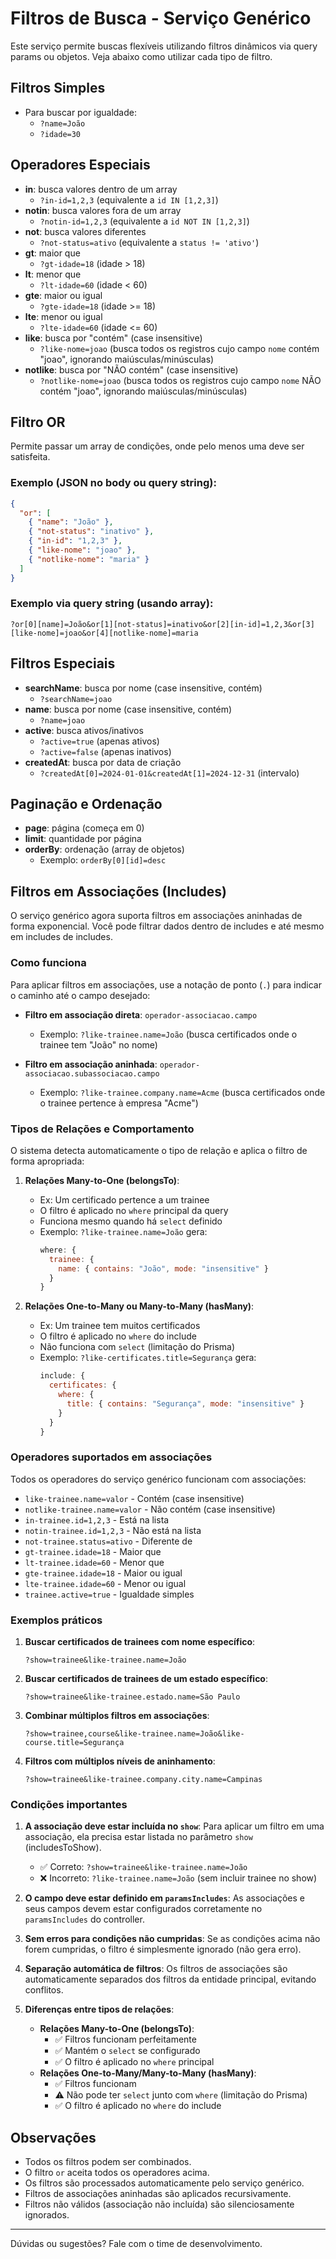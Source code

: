 # Filtros de Busca - Serviço Genérico

Este serviço permite buscas flexíveis utilizando filtros dinâmicos via query params ou objetos. Veja abaixo como utilizar cada tipo de filtro.

## Filtros Simples

- Para buscar por igualdade:
  - `?name=João`
  - `?idade=30`

## Operadores Especiais

- **in**: busca valores dentro de um array
  - `?in-id=1,2,3` (equivalente a `id IN [1,2,3]`)
- **notin**: busca valores fora de um array
  - `?notin-id=1,2,3` (equivalente a `id NOT IN [1,2,3]`)
- **not**: busca valores diferentes
  - `?not-status=ativo` (equivalente a `status != 'ativo'`)
- **gt**: maior que
  - `?gt-idade=18` (idade > 18)
- **lt**: menor que
  - `?lt-idade=60` (idade < 60)
- **gte**: maior ou igual
  - `?gte-idade=18` (idade >= 18)
- **lte**: menor ou igual
  - `?lte-idade=60` (idade <= 60)
- **like**: busca por "contém" (case insensitive)
  - `?like-nome=joao` (busca todos os registros cujo campo `nome` contém "joao", ignorando maiúsculas/minúsculas)
- **notlike**: busca por "NÃO contém" (case insensitive)
  - `?notlike-nome=joao` (busca todos os registros cujo campo `nome` NÃO contém "joao", ignorando maiúsculas/minúsculas)

## Filtro OR

Permite passar um array de condições, onde pelo menos uma deve ser satisfeita.

### Exemplo (JSON no body ou query string):
```json
{
  "or": [
    { "name": "João" },
    { "not-status": "inativo" },
    { "in-id": "1,2,3" },
    { "like-nome": "joao" },
    { "notlike-nome": "maria" }
  ]
}
```

### Exemplo via query string (usando array):
```
?or[0][name]=João&or[1][not-status]=inativo&or[2][in-id]=1,2,3&or[3][like-nome]=joao&or[4][notlike-nome]=maria
```

## Filtros Especiais

- **searchName**: busca por nome (case insensitive, contém)
  - `?searchName=joao`
- **name**: busca por nome (case insensitive, contém)
  - `?name=joao`
- **active**: busca ativos/inativos
  - `?active=true` (apenas ativos)
  - `?active=false` (apenas inativos)
- **createdAt**: busca por data de criação
  - `?createdAt[0]=2024-01-01&createdAt[1]=2024-12-31` (intervalo)

## Paginação e Ordenação

- **page**: página (começa em 0)
- **limit**: quantidade por página
- **orderBy**: ordenação (array de objetos)
  - Exemplo: `orderBy[0][id]=desc`

## Filtros em Associações (Includes)

O serviço genérico agora suporta filtros em associações aninhadas de forma exponencial. Você pode filtrar dados dentro de includes e até mesmo em includes de includes.

### Como funciona

Para aplicar filtros em associações, use a notação de ponto (`.`) para indicar o caminho até o campo desejado:

- **Filtro em associação direta**: `operador-associacao.campo`
  - Exemplo: `?like-trainee.name=João` (busca certificados onde o trainee tem "João" no nome)

- **Filtro em associação aninhada**: `operador-associacao.subassociacao.campo`
  - Exemplo: `?like-trainee.company.name=Acme` (busca certificados onde o trainee pertence à empresa "Acme")

### Tipos de Relações e Comportamento

O sistema detecta automaticamente o tipo de relação e aplica o filtro de forma apropriada:

1. **Relações Many-to-One (belongsTo)**:
   - Ex: Um certificado pertence a um trainee
   - O filtro é aplicado no `where` principal da query
   - Funciona mesmo quando há `select` definido
   - Exemplo: `?like-trainee.name=João` gera:
     ```javascript
     where: {
       trainee: {
         name: { contains: "João", mode: "insensitive" }
       }
     }
     ```

2. **Relações One-to-Many ou Many-to-Many (hasMany)**:
   - Ex: Um trainee tem muitos certificados
   - O filtro é aplicado no `where` do include
   - Não funciona com `select` (limitação do Prisma)
   - Exemplo: `?like-certificates.title=Segurança` gera:
     ```javascript
     include: {
       certificates: {
         where: {
           title: { contains: "Segurança", mode: "insensitive" }
         }
       }
     }
     ```

### Operadores suportados em associações

Todos os operadores do serviço genérico funcionam com associações:
- `like-trainee.name=valor` - Contém (case insensitive)
- `notlike-trainee.name=valor` - Não contém (case insensitive)
- `in-trainee.id=1,2,3` - Está na lista
- `notin-trainee.id=1,2,3` - Não está na lista
- `not-trainee.status=ativo` - Diferente de
- `gt-trainee.idade=18` - Maior que
- `lt-trainee.idade=60` - Menor que
- `gte-trainee.idade=18` - Maior ou igual
- `lte-trainee.idade=60` - Menor ou igual
- `trainee.active=true` - Igualdade simples

### Exemplos práticos

1. **Buscar certificados de trainees com nome específico**:
   ```
   ?show=trainee&like-trainee.name=João
   ```

2. **Buscar certificados de trainees de um estado específico**:
   ```
   ?show=trainee&like-trainee.estado.name=São Paulo
   ```

3. **Combinar múltiplos filtros em associações**:
   ```
   ?show=trainee,course&like-trainee.name=João&like-course.title=Segurança
   ```

4. **Filtros com múltiplos níveis de aninhamento**:
   ```
   ?show=trainee&like-trainee.company.city.name=Campinas
   ```

### Condições importantes

1. **A associação deve estar incluída no `show`**: Para aplicar um filtro em uma associação, ela precisa estar listada no parâmetro `show` (includesToShow).
   - ✅ Correto: `?show=trainee&like-trainee.name=João`
   - ❌ Incorreto: `?like-trainee.name=João` (sem incluir trainee no show)

2. **O campo deve estar definido em `paramsIncludes`**: As associações e seus campos devem estar configurados corretamente no `paramsIncludes` do controller.

3. **Sem erros para condições não cumpridas**: Se as condições acima não forem cumpridas, o filtro é simplesmente ignorado (não gera erro).

4. **Separação automática de filtros**: Os filtros de associações são automaticamente separados dos filtros da entidade principal, evitando conflitos.

5. **Diferenças entre tipos de relações**:
   - **Relações Many-to-One (belongsTo)**: 
     - ✅ Filtros funcionam perfeitamente
     - ✅ Mantém o `select` se configurado
     - ✅ O filtro é aplicado no `where` principal
   - **Relações One-to-Many/Many-to-Many (hasMany)**:
     - ✅ Filtros funcionam
     - ⚠️ Não pode ter `select` junto com `where` (limitação do Prisma)
     - ✅ O filtro é aplicado no `where` do include

## Observações
- Todos os filtros podem ser combinados.
- O filtro `or` aceita todos os operadores acima.
- Os filtros são processados automaticamente pelo serviço genérico.
- Filtros de associações aninhadas são aplicados recursivamente.
- Filtros não válidos (associação não incluída) são silenciosamente ignorados.

---

Dúvidas ou sugestões? Fale com o time de desenvolvimento. 